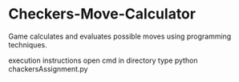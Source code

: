 # Checkers-Move-Calculator
Game calculates and evaluates possible moves using programming techniques.

execution instructions 
open cmd in directory type python chackersAssignment.py
